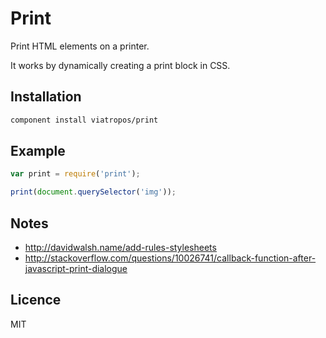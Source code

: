 # Print

Print HTML elements on a printer.

It works by dynamically creating a print block in CSS.

## Installation

```bash
component install viatropos/print
```

## Example

```js
var print = require('print');

print(document.querySelector('img'));
```

## Notes

- http://davidwalsh.name/add-rules-stylesheets
- http://stackoverflow.com/questions/10026741/callback-function-after-javascript-print-dialogue

## Licence

MIT